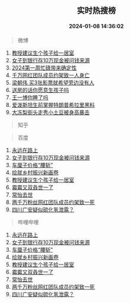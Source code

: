 <div align="center"><h2>实时热搜榜</h2><h4>2024-01-08 14:36:02</h4></div>

> 微博  

1. [教授建议生个孩子给一居室](https://s.weibo.com/weibo?q=%23%E6%95%99%E6%8E%88%E5%BB%BA%E8%AE%AE%E7%94%9F%E4%B8%AA%E5%AD%A9%E5%AD%90%E7%BB%99%E4%B8%80%E5%B1%85%E5%AE%A4%23&t=31&band_rank=1&Refer=top)<br />
2. [女子到银行存10万现金被问钱来源](https://s.weibo.com/weibo?q=%23%E5%A5%B3%E5%AD%90%E5%88%B0%E9%93%B6%E8%A1%8C%E5%AD%9810%E4%B8%87%E7%8E%B0%E9%87%91%E8%A2%AB%E9%97%AE%E9%92%B1%E6%9D%A5%E6%BA%90%23&t=31&band_rank=2&Refer=top)<br />
3. [2024第一周忙碌带来确定性](https://s.weibo.com/weibo?q=%232024%E7%AC%AC%E4%B8%80%E5%91%A8%E5%BF%99%E7%A2%8C%E5%B8%A6%E6%9D%A5%E7%A1%AE%E5%AE%9A%E6%80%A7%23&t=31&band_rank=3&Refer=top)<br />
4. [千万网红团队成员约架致一人身亡](https://s.weibo.com/weibo?q=%23%E5%8D%83%E4%B8%87%E7%BD%91%E7%BA%A2%E5%9B%A2%E9%98%9F%E6%88%90%E5%91%98%E7%BA%A6%E6%9E%B6%E8%87%B4%E4%B8%80%E4%BA%BA%E8%BA%AB%E4%BA%A1%23&t=31&band_rank=4&Refer=top)<br />
5. [梁朝伟 买3张影票就希望旁边没有人](https://s.weibo.com/weibo?q=%E6%A2%81%E6%9C%9D%E4%BC%9F%20%E4%B9%B03%E5%BC%A0%E5%BD%B1%E7%A5%A8%E5%B0%B1%E5%B8%8C%E6%9C%9B%E6%97%81%E8%BE%B9%E6%B2%A1%E6%9C%89%E4%BA%BA&t=31&band_rank=5&Refer=top)<br />
6. [送房的话你愿意生孩子吗](https://s.weibo.com/weibo?q=%23%E9%80%81%E6%88%BF%E7%9A%84%E8%AF%9D%E4%BD%A0%E6%84%BF%E6%84%8F%E7%94%9F%E5%AD%A9%E5%AD%90%E5%90%97%23&t=31&band_rank=6&Refer=top)<br />
7. [王一博你睡了吗](https://s.weibo.com/weibo?q=%E7%8E%8B%E4%B8%80%E5%8D%9A%E4%BD%A0%E7%9D%A1%E4%BA%86%E5%90%97&t=31&band_rank=7&Refer=top)<br />
8. [爱泼斯坦生前掌握特朗普希拉里黑料](https://s.weibo.com/weibo?q=%23%E7%88%B1%E6%B3%BC%E6%96%AF%E5%9D%A6%E7%94%9F%E5%89%8D%E6%8E%8C%E6%8F%A1%E7%89%B9%E6%9C%97%E6%99%AE%E5%B8%8C%E6%8B%89%E9%87%8C%E9%BB%91%E6%96%99%23&t=31&band_rank=8&Refer=top)<br />
9. [大冻梨街头走秀小土豆被身高暴击](https://s.weibo.com/weibo?q=%23%E5%A4%A7%E5%86%BB%E6%A2%A8%E8%A1%97%E5%A4%B4%E8%B5%B0%E7%A7%80%E5%B0%8F%E5%9C%9F%E8%B1%86%E8%A2%AB%E8%BA%AB%E9%AB%98%E6%9A%B4%E5%87%BB%23&t=31&band_rank=9&Refer=top)<br />

> 知乎  


> 百度  

1. [永远在路上](https://www.baidu.com/s?wd=%E6%B0%B8%E8%BF%9C%E5%9C%A8%E8%B7%AF%E4%B8%8A&sa=fyb_news&rsv_dl=fyb_news)<br />
2. [女子到银行存10万现金被问钱来源](https://www.baidu.com/s?wd=%E5%A5%B3%E5%AD%90%E5%88%B0%E9%93%B6%E8%A1%8C%E5%AD%9810%E4%B8%87%E7%8E%B0%E9%87%91%E8%A2%AB%E9%97%AE%E9%92%B1%E6%9D%A5%E6%BA%90&sa=fyb_news&rsv_dl=fyb_news)<br />
3. [车厘子价格“腰斩”](https://www.baidu.com/s?wd=%E8%BD%A6%E5%8E%98%E5%AD%90%E4%BB%B7%E6%A0%BC%E2%80%9C%E8%85%B0%E6%96%A9%E2%80%9D&sa=fyb_news&rsv_dl=fyb_news)<br />
4. [绘就乡村振兴新画卷](https://www.baidu.com/s?wd=%E7%BB%98%E5%B0%B1%E4%B9%A1%E6%9D%91%E6%8C%AF%E5%85%B4%E6%96%B0%E7%94%BB%E5%8D%B7&sa=fyb_news&rsv_dl=fyb_news)<br />
5. [教授建议生个孩子给一居室](https://www.baidu.com/s?wd=%E6%95%99%E6%8E%88%E5%BB%BA%E8%AE%AE%E7%94%9F%E4%B8%AA%E5%AD%A9%E5%AD%90%E7%BB%99%E4%B8%80%E5%B1%85%E5%AE%A4&sa=fyb_news&rsv_dl=fyb_news)<br />
6. [霉霉又双叒世一了](https://www.baidu.com/s?wd=%E9%9C%89%E9%9C%89%E5%8F%88%E5%8F%8C%E5%8F%92%E4%B8%96%E4%B8%80%E4%BA%86&sa=fyb_news&rsv_dl=fyb_news)<br />
7. [常怡去世](https://www.baidu.com/s?wd=%E5%B8%B8%E6%80%A1%E5%8E%BB%E4%B8%96&sa=fyb_news&rsv_dl=fyb_news)<br />
8. [两千万粉丝网红团队成员约架致一死](https://www.baidu.com/s?wd=%E4%B8%A4%E5%8D%83%E4%B8%87%E7%B2%89%E4%B8%9D%E7%BD%91%E7%BA%A2%E5%9B%A2%E9%98%9F%E6%88%90%E5%91%98%E7%BA%A6%E6%9E%B6%E8%87%B4%E4%B8%80%E6%AD%BB&sa=fyb_news&rsv_dl=fyb_news)<br />
9. [四川广安疑似硫化氢泄露？](https://www.baidu.com/s?wd=%E5%9B%9B%E5%B7%9D%E5%B9%BF%E5%AE%89%E7%96%91%E4%BC%BC%E7%A1%AB%E5%8C%96%E6%B0%A2%E6%B3%84%E9%9C%B2%EF%BC%9F&sa=fyb_news&rsv_dl=fyb_news)<br />

> 哔哩哔哩  

1. [永远在路上](https://www.baidu.com/s?wd=%E6%B0%B8%E8%BF%9C%E5%9C%A8%E8%B7%AF%E4%B8%8A&sa=fyb_news&rsv_dl=fyb_news)<br />
2. [女子到银行存10万现金被问钱来源](https://www.baidu.com/s?wd=%E5%A5%B3%E5%AD%90%E5%88%B0%E9%93%B6%E8%A1%8C%E5%AD%9810%E4%B8%87%E7%8E%B0%E9%87%91%E8%A2%AB%E9%97%AE%E9%92%B1%E6%9D%A5%E6%BA%90&sa=fyb_news&rsv_dl=fyb_news)<br />
3. [车厘子价格“腰斩”](https://www.baidu.com/s?wd=%E8%BD%A6%E5%8E%98%E5%AD%90%E4%BB%B7%E6%A0%BC%E2%80%9C%E8%85%B0%E6%96%A9%E2%80%9D&sa=fyb_news&rsv_dl=fyb_news)<br />
4. [绘就乡村振兴新画卷](https://www.baidu.com/s?wd=%E7%BB%98%E5%B0%B1%E4%B9%A1%E6%9D%91%E6%8C%AF%E5%85%B4%E6%96%B0%E7%94%BB%E5%8D%B7&sa=fyb_news&rsv_dl=fyb_news)<br />
5. [教授建议生个孩子给一居室](https://www.baidu.com/s?wd=%E6%95%99%E6%8E%88%E5%BB%BA%E8%AE%AE%E7%94%9F%E4%B8%AA%E5%AD%A9%E5%AD%90%E7%BB%99%E4%B8%80%E5%B1%85%E5%AE%A4&sa=fyb_news&rsv_dl=fyb_news)<br />
6. [霉霉又双叒世一了](https://www.baidu.com/s?wd=%E9%9C%89%E9%9C%89%E5%8F%88%E5%8F%8C%E5%8F%92%E4%B8%96%E4%B8%80%E4%BA%86&sa=fyb_news&rsv_dl=fyb_news)<br />
7. [常怡去世](https://www.baidu.com/s?wd=%E5%B8%B8%E6%80%A1%E5%8E%BB%E4%B8%96&sa=fyb_news&rsv_dl=fyb_news)<br />
8. [两千万粉丝网红团队成员约架致一死](https://www.baidu.com/s?wd=%E4%B8%A4%E5%8D%83%E4%B8%87%E7%B2%89%E4%B8%9D%E7%BD%91%E7%BA%A2%E5%9B%A2%E9%98%9F%E6%88%90%E5%91%98%E7%BA%A6%E6%9E%B6%E8%87%B4%E4%B8%80%E6%AD%BB&sa=fyb_news&rsv_dl=fyb_news)<br />
9. [四川广安疑似硫化氢泄露？](https://www.baidu.com/s?wd=%E5%9B%9B%E5%B7%9D%E5%B9%BF%E5%AE%89%E7%96%91%E4%BC%BC%E7%A1%AB%E5%8C%96%E6%B0%A2%E6%B3%84%E9%9C%B2%EF%BC%9F&sa=fyb_news&rsv_dl=fyb_news)<br />
